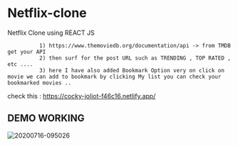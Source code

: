 # Netflix-clone
Netflix Clone using REACT JS 


              1) https://www.themoviedb.org/documentation/api -> from TMDB get your API 
              2) then surf for the post URL such as TRENDING , TOP RATED , etc ....
              3) here I have also added Bookmark Option very on click on movie we can add to bookmark by clicking My list you can check your bookmarked movies ..
              
   check this : https://cocky-joliot-f46c16.netlify.app/ 
   
   DEMO WORKING
   -

  ![20200716-095026](https://user-images.githubusercontent.com/54505967/87628771-4dcf5a80-c74f-11ea-9476-c932d1037d67.gif)
 
